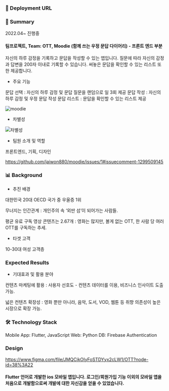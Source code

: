 ### 🔗 Deployment URL

### 📌 Summary

2022.04~ 진행중

#### 팀프로젝트, Team: OTT, Moodie (함께 쓰는 우정 문답 다이어리) - 프론트 엔드 부분 

자신의 하루 감정을 기록하고 문답을 작성할 수 있는 앱입니다. 질문에 따라 자신의 감정과 답변을 200자 이내로 기록할 수 있습니다. 써놓은 문답을 확인할 수 있는 리스트 또한 제공합니다. 

- 주요 기능

문답 선택 : 자신의 하루 감정 및 문답 질문을 랜덤으로 일 3회 제공
문답 작성 : 자신의 하루 감정 및 우정 문답 작성
문답 리스트 : 문답을 확인할 수 있는 리스트 제공

![moodie](https://user-images.githubusercontent.com/71927533/199387177-92fc7bcf-a165-4195-96d0-ea44f4f39c24.PNG)


- 차별성

![차별성](https://user-images.githubusercontent.com/71927533/199383979-130f45ff-822e-4b19-8325-f065c4c47c25.PNG)


- 팀원 소개 및 역할

프론트엔드, 기획, 디자인

https://github.com/jaiwon880/moodie/issues/1#issuecomment-1299509145



### 📊 Background

- 추진 배경

대한민국 20대 OECD 국가 중 우울증 1위  

무너지는 인간관계 : 개인주의 속 ‘외딴 섬’이 되어가는 사람들.

평균 유료 구독 영상 콘텐츠는 2.67개 : 영화는 많지만, 볼게 없는 OTT, 한 사람 당 여러 OTT를 구독하는 추세.


- 타겟 고객

10-30대 여성 고객층


### Expected Results

- 기대효과 및 활용 분야

컨텐츠 마케팅에 활용 : 사용자 선호도 - 컨텐츠 데이터를 이용, 비즈니스 인사이트 도출 가능.

넓은 컨텐츠 확장성 : 영화 뿐만 아니라, 음악, 도서, VOD, 웹툰 등 취향 의존성이 높은 시장으로 확장 가능.



### 🛠️ Technology Stack

Mobile App: Flutter, JavaScript
Web: Python
DB: Firebase Authentication



### Design

https://www.figma.com/file/JMQCikOIyFoSTDYyx2cLW1/OTT?node-id=38%3A22


#### Flutter 언어로 개발한 ios 모바일 앱입니다. 로그인/회원가입 기능 이외의 모바일 앱을 처음으로 개발함으로써 개발에 대한 자신감을 얻을 수 있었습니다. 
